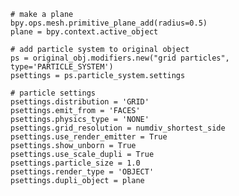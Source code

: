     # make a plane
    bpy.ops.mesh.primitive_plane_add(radius=0.5)
    plane = bpy.context.active_object

    # add particle system to original object
    ps = original_obj.modifiers.new("grid particles", type='PARTICLE_SYSTEM')
    psettings = ps.particle_system.settings

    # particle settings
    psettings.distribution = 'GRID'
    psettings.emit_from = 'FACES'
    psettings.physics_type = 'NONE'
    psettings.grid_resolution = numdiv_shortest_side
    psettings.use_render_emitter = True
    psettings.show_unborn = True
    psettings.use_scale_dupli = True
    psettings.particle_size = 1.0
    psettings.render_type = 'OBJECT'
    psettings.dupli_object = plane
